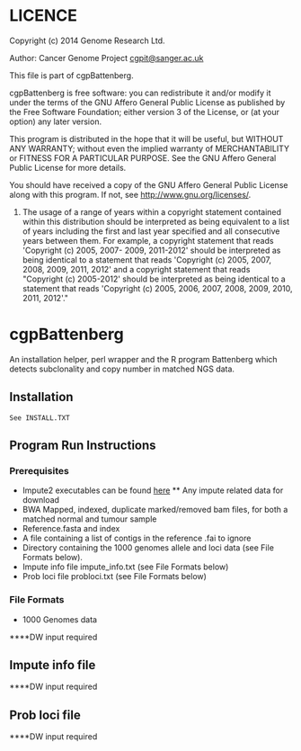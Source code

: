 LICENCE
=======
Copyright (c) 2014 Genome Research Ltd.

Author: Cancer Genome Project cgpit@sanger.ac.uk

This file is part of cgpBattenberg.

cgpBattenberg is free software: you can redistribute it and/or modify it under
the terms of the GNU Affero General Public License as published by the Free
Software Foundation; either version 3 of the License, or (at your option) any
later version.

This program is distributed in the hope that it will be useful, but WITHOUT
ANY WARRANTY; without even the implied warranty of MERCHANTABILITY or FITNESS
FOR A PARTICULAR PURPOSE. See the GNU Affero General Public License for more
details.

You should have received a copy of the GNU Affero General Public License
along with this program. If not, see <http://www.gnu.org/licenses/>.

1. The usage of a range of years within a copyright statement contained within
this distribution should be interpreted as being equivalent to a list of years
including the first and last year specified and all consecutive years between
them. For example, a copyright statement that reads 'Copyright (c) 2005, 2007-
2009, 2011-2012' should be interpreted as being identical to a statement that
reads 'Copyright (c) 2005, 2007, 2008, 2009, 2011, 2012' and a copyright
statement that reads "Copyright (c) 2005-2012' should be interpreted as being
identical to a statement that reads 'Copyright (c) 2005, 2006, 2007, 2008,
2009, 2010, 2011, 2012'."


cgpBattenberg
=============

An installation helper, perl wrapper and the R program Battenberg which detects subclonality and copy number in matched NGS data.

## Installation

	See INSTALL.TXT

## Program Run Instructions

### Prerequisites

* Impute2 executables can be found [here](https://mathgen.stats.ox.ac.uk/impute/impute_v2.html)
** Any impute related data for download
* BWA Mapped, indexed, duplicate marked/removed bam files, for both a matched normal and tumour sample
* Reference.fasta and index
* A file containing a list of contigs in the reference .fai to ignore
* Directory containing the 1000 genomes allele and loci data (see File Formats below).
* Impute info file impute_info.txt (see File Formats below)
* Prob loci file probloci.txt (see File Formats below)


### File Formats

* 1000 Genomes data

****DW input required

## Impute info file

****DW input required

## Prob loci file

****DW input required


